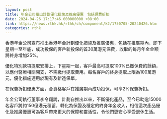 ```yaml
---
layout: post
title: 年金公司推出計劃優化措施及推廣優惠　包括保費折扣
date: 2024-04-26 17:17:46.000000000 +08:00
link: https://news.rthk.hk/rthk/ch/component/k2/1750705-20240426.htm
categories: rthk
---
```


香港年金公司宣布推出香港年金計劃優化措施及推廣優惠，包括在推廣期內，即下星期一至年底，成功投保的客戶新投保的首30萬港元保費，收取的每月年金金額將終身增加25%。 

優化特別款項提取安排上，下星期一起，客戶最高可提取100%已繳保費的餘額，以應付醫療相關開支，不需繳付提取費用。每名客戶的終身提取上限為100萬港元，優化措施適用於現有及新造保單。 

在保費折扣優惠方面，合資格客戶在推廣期內成功投保，可享2%保費折扣。

年金公司執行董事李令翔說，計劃自推出以來，不斷優化產品，至今已助逾15000名客戶將約150億港元積蓄，轉化為保證及穩定的終身年金收入，相信這次產品優化及推廣優惠可為客戶帶來更大的保障和靈活性，令他們更安心享受退休生活。

